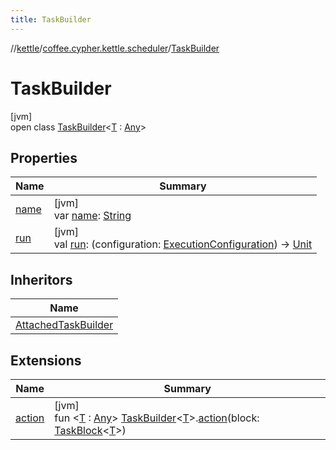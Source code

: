 ```yaml
---
title: TaskBuilder
---
```

//[kettle](../../../index.html)/[coffee.cypher.kettle.scheduler](../index.html)/[TaskBuilder](index.html)



# TaskBuilder



[jvm]\
open class [TaskBuilder](index.html)&lt;[T](index.html) : [Any](https://kotlinlang.org/api/latest/jvm/stdlib/kotlin/-any/index.html)&gt;



## Properties


| Name | Summary |
|---|---|
| [name](name.html) | [jvm]<br>var [name](name.html): [String](https://kotlinlang.org/api/latest/jvm/stdlib/kotlin/-string/index.html) |
| [run](run.html) | [jvm]<br>val [run](run.html): (configuration: [ExecutionConfiguration](../-execution-configuration/index.html)) -&gt; [Unit](https://kotlinlang.org/api/latest/jvm/stdlib/kotlin/-unit/index.html) |


## Inheritors


| Name |
|---|
| [AttachedTaskBuilder](../-attached-task-builder/index.html) |


## Extensions


| Name | Summary |
|---|---|
| [action](../action.html) | [jvm]<br>fun &lt;[T](../action.html) : [Any](https://kotlinlang.org/api/latest/jvm/stdlib/kotlin/-any/index.html)&gt; [TaskBuilder](index.html)&lt;[T](../action.html)&gt;.[action](../action.html)(block: [TaskBlock](../index.html#-583629849%2FClasslikes%2F863300109)&lt;[T](../action.html)&gt;) |

